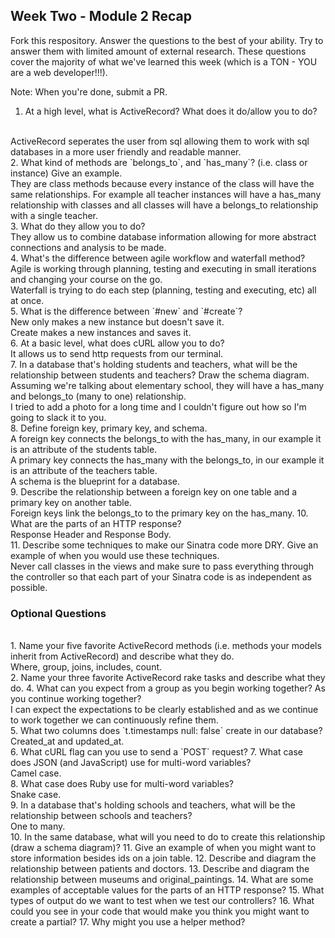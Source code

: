 ## Week Two - Module 2 Recap

Fork this respository. Answer the questions to the best of your ability. Try to answer them with limited amount of external research. These questions cover the majority of what we've learned this week (which is a TON - YOU are a web developer!!!). 

Note: When you're done, submit a PR. 

1. At a high level, what is ActiveRecord? What does it do/allow you to do?
<br>
ActiveRecord seperates the user from sql allowing them to work with sql databases in a more user friendly and readable manner.
<br>
2. What kind of methods are `belongs_to`, and `has_many`? (i.e. class or instance) Give an example.
<br>
They are class methods because every instance of the class will have the same relationships.
For example all teacher instances will have a has_many relationship with classes and all classes will have a belongs_to 
relationship with a single teacher.
<br>
3. What do they allow you to do?
<br>
They allow us to combine database information allowing for more abstract connections and analysis to be made.
<br>
4. What's the difference between agile workflow and waterfall method?
<br>
Agile is working through planning, testing and executing in small iterations and changing your course on the go.
<br>
Waterfall is trying to do each step (planning, testing and executing, etc) all at once.
<br>
5. What is the difference between `#new` and `#create`?
<br>
New only makes a new instance but doesn't save it.
<br>
Create makes a new instances and saves it.
<br>
6. At a basic level, what does cURL allow you to do?
<br>
It allows us to send http requests from our terminal.
<br>
7. In a database that's holding students and teachers, what will be the relationship between students and teachers? Draw the schema diagram.
<br>
Assuming we're talking about elementary school, they will have a has_many and belongs_to (many to one) relationship.
<br>
I tried to add a photo for a long time and I couldn't figure out how so I'm going to slack it to you.
<br>
8. Define foreign key, primary key, and schema.
<br>
A foreign key connects the belongs_to with the has_many, in our example it is an attribute of the students table.
<br>
A primary key connects the has_many with the belongs_to, in our example it is an attribute of the teachers table.
<br>
A schema is the blueprint for a database.
<br>
9. Describe the relationship between a foreign key on one table and a primary key on another table.
<br>
Foreign keys link the belongs_to to the primary key on the has_many.
10. What are the parts of an HTTP response?
<br>
Response Header and Response Body.
<br>
11. Describe some techniques to make our Sinatra code more DRY. Give an example of when you would use these techniques.
<br>
Never call classes in the views and make sure to pass everything through the controller so that each part of your Sinatra code is as independent as possible.
<br>


### Optional Questions

<br>
1. Name your five favorite ActiveRecord methods (i.e. methods your models inherit from ActiveRecord) and describe what they do.
<br>
Where, group, joins, includes, count.
<br>
2. Name your three favorite ActiveRecord rake tasks and describe what they do.
4. What can you expect from a group as you begin working together? As you continue working together?
<br>
I can expect the expectations to be clearly established and as we continue to work together we can continuously refine them.
<br>
5. What two columns does `t.timestamps null: false` create in our database?
<br>
Created_at and updated_at.
<br>
6. What cURL flag can you use to send a `POST` request?
7. What case does JSON (and JavaScript) use for multi-word variables?
<br>
Camel case.
<br>
8. What case does Ruby use for multi-word variables?
<br>
Snake case.
<br>
9. In a database that's holding schools and teachers, what will be the relationship between schools and teachers?
<br>
One to many.
<br>
10. In the same database, what will you need to do to create this relationship (draw a schema diagram)?
11. Give an example of when you might want to store information besides ids on a join table.
12. Describe and diagram the relationship between patients and doctors.
13. Describe and diagram the relationship between museums and original_paintings.
14. What are some examples of acceptable values for the parts of an HTTP response?
15. What types of output do we want to test when we test our controllers?
16. What could you see in your code that would make you think you might want to create a partial?
17. Why might you use a helper method?
